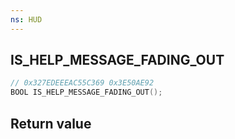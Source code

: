 ```yaml
---
ns: HUD
---
```

## IS_HELP_MESSAGE_FADING_OUT

```c
// 0x327EDEEEAC55C369 0x3E50AE92
BOOL IS_HELP_MESSAGE_FADING_OUT();
```


## Return value

